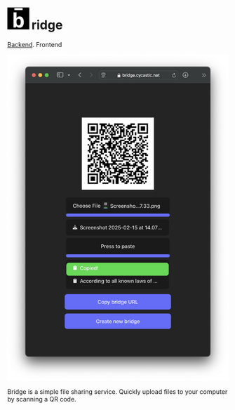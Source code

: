 # <img alt="logo" src="public/favicon.png" style="width: 50px; margin-right:5px" />ridge

[Backend](https://github.com/cycastic-cumberland/bridge-backend.git). Frontend

![room-screenshot](images/room-screenshot.png)

Bridge is a simple file sharing service.
Quickly upload files to your computer by scanning a QR code.